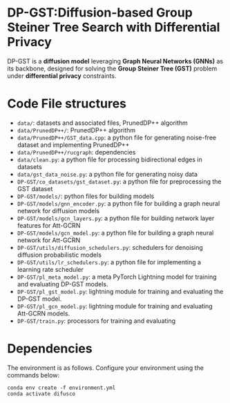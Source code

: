 # DP-GST:Diffusion-based Group Steiner Tree Search with Differential Privacy
DP-GST is a **diffusion model** leveraging **Graph Neural Networks (GNNs)** as its backbone, designed for solving the **Group Steiner Tree (GST)** problem under **differential privacy** constraints.​
#  Code File structures
- `data/`: datasets and associated files, PrunedDP++ algorithm​
- `data/PrunedDP++/`:  PrunedDP++ algorithm​
- `data/PrunedDP++/GST_data.cpp`: a ​python file for generating noise-free dataset and implementing PrunedDP++ 
- `data/PrunedDP++/rucgraph`: dependencies
- `data/clean.py`: ​a ​python file for processing bidirectional edges​ in datasets
- `data/gst_data_noise.py`: a ​python file for generating noisy data
- `DP-GST/co_datasets/gst_dataset.py`: a python file for preprocessing the GST dataset
- `DP-GST/models/`: python files for building models
- `DP-GST/models/gnn_encoder.py`:  a python file for building a graph neural network for diffusion models
- `DP-GST/models/gcn_layers.py`: a python file for building network layer features for Att-GCRN
- `DP-GST/models/gcn_model.py`: a python file for building a graph neural network for Att-GCRN
- `DP-GST/utils/diffusion_schedulers.py`: schedulers for denoising diffusion probabilistic models
- `DP-GST/utils/lr_schedulers.py`: a python file for implementing a learning rate scheduler
- `DP-GST/pl_meta_model.py`: a meta PyTorch Lightning model for training and evaluating DP-GST models.
- `DP-GST/pl_gst_model.py`: lightning module for training and evaluating the DP-GST model.
- `DP-GST/pl_gcn_model.py`: lightning module for training and evaluating Att-GCRN models.
- `DP-GST/train.py`: processors for training and evaluating
#  Dependencies
The environment is as follows. Configure your environment using the commands below:
```
conda env create -f environment.yml
conda activate difusco
```

